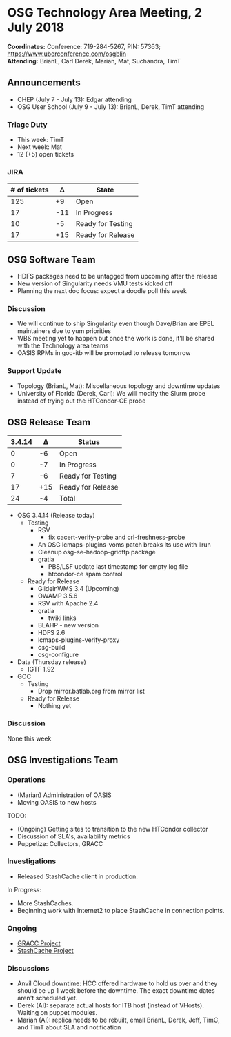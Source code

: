 # OSG Technology Area Meeting,  2 July 2018

**Coordinates:** Conference: 719-284-5267, PIN: 57363; <https://www.uberconference.com/osgblin>  
**Attending:** BrianL, Carl Derek, Marian, Mat, Suchandra, TimT


## Announcements

-   CHEP (July 7 - July 13): Edgar attending
-   OSG User School (July 9 - July 13): BrianL, Derek, TimT attending


### Triage Duty

-   This week: TimT
-   Next week: Mat
-   12 (+5) open tickets


### JIRA

| # of tickets | &Delta; | State             |
|------------ |------- |----------------- |
| 125          | +9      | Open              |
| 17           | -11     | In Progress       |
| 10           | -5      | Ready for Testing |
| 17           | +15     | Ready for Release |


## OSG Software Team

-   HDFS packages need to be untagged from upcoming after the release
-   New version of Singularity needs VMU tests kicked off
-   Planning the next doc focus: expect a doodle poll this week


### Discussion

-   We will continue to ship Singularity even though Dave/Brian are EPEL maintainers due to yum priorities
-   WBS meeting yet to happen but once the work is done, it'll be shared with the Technology area teams
-   OASIS RPMs in goc-itb will be promoted to release tomorrow


### Support Update

-   Topology (BrianL, Mat): Miscellaneous topology and downtime updates
-   University of Florida (Derek, Carl): We will modify the Slurm probe instead of trying out the HTCondor-CE probe


## OSG Release Team

| 3.4.14 | &Delta; | Status            |
|------ |------- |----------------- |
| 0      | -6      | Open              |
| 0      | -7      | In Progress       |
| 7      | -6      | Ready for Testing |
| 17     | +15     | Ready for Release |
| 24     | -4      | Total             |

-   OSG 3.4.14 (Release today)
    -   Testing  
        -   RSV
            -   fix cacert-verify-probe and crl-freshness-probe
        -   An OSG lcmaps-plugins-voms patch breaks its use with llrun
        -   Cleanup osg-se-hadoop-gridftp package
        -   gratia  
            -   PBS/LSF update last timestamp for empty log file
            -   htcondor-ce spam control
    -   Ready for Release  
        -   GlideinWMS 3.4 (Upcoming)
        -   OWAMP 3.5.6
        -   RSV with Apache 2.4
        -   gratia
            -   twiki links
        -   BLAHP - new version
        -   HDFS 2.6
        -   lcmaps-plugins-verify-proxy
        -   osg-build
        -   osg-configure
-   Data (Thursday release)
    -   IGTF 1.92
-   GOC  
    -   Testing  
        -   Drop mirror.batlab.org from mirror list
    -   Ready for Release  
        -   Nothing yet


### Discussion

None this week


## OSG Investigations Team


### Operations

-   (Marian) Administration of OASIS
-   Moving OASIS to new hosts

TODO:  

-   (Ongoing) Getting sites to transition to the new HTCondor collector
-   Discussion of SLA's, availability metrics
-   Puppetize: Collectors, GRACC

### Investigations

-   Released StashCache client in production.

In Progress:  

-   More StashCaches.
-   Beginning work with Internet2 to place StashCache in connection points.


### Ongoing

-   [GRACC Project](https://gracc.opensciencegrid.org/)
-   [StashCache Project](https://opensciencegrid.org/docs/data/stashcache/overview/)


### Discussions

-   Anvil Cloud downtime: HCC offered hardware to hold us over and they should be up 1 week before the downtime. The exact downtime dates aren't scheduled yet.
-   Derek (AI): separate actual hosts for ITB host (instead of VHosts). Waiting on puppet modules.
-   Marian (AI): replica needs to be rebuilt, email BrianL, Derek, Jeff, TimC, and TimT about SLA and notification
